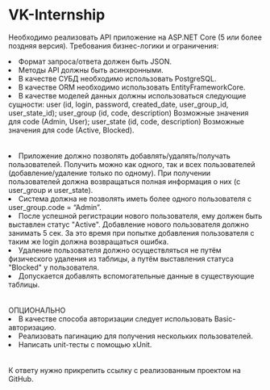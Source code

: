 # VK-Internship

Необходимо реализовать API приложение на ASP.NET Core (5 или более поздняя версия). 
Требования бизнес-логики и ограничения:
<li>Формат запроса/ответа должен быть JSON.</li>
<li>Методы API должны быть асинхронными.</li>
<li>В качестве СУБД необходимо использовать PostgreSQL.</li>
<li>В качестве ORM необходимо использовать EntityFrameworkCore.</li>
<li>В качестве моделей данных должны использоваться следующие сущности: user (id, login, password, created_date, user_group_id, user_state_id); user_group (id, code, description) Возможные значения для code (Admin, User); user_state (id, code, description) Возможные значения для code (Active, Blocked).</li>
<br>
<br>
<li>Приложение должно позволять добавлять/удалять/получать пользователей. Получить можно как одного, так и всех пользователей (добавление/удаление только по одному). При получении пользователей должна возвращаться полная информация о них (с user_group и user_state).</li>
<li>Система должна не позволять иметь более одного пользователя с user_group.code = “Admin”.</li>
<li>После успешной регистрации нового пользователя, ему должен быть выставлен статус "Active". Добавление нового пользователя должно занимать 5 сек. За это время при попытке добавления пользователя с таким же login должна возвращаться ошибка.</li>
<li>Удаление пользователя должно осуществляться не путём физического удаления из таблицы, а путём выставления статуса "Blocked" у пользователя.</li>
<li>Допускается добавлять вспомогательные данные в существующие таблицы.</li>
<br>
<br>
ОПЦИОНАЛЬНО
<li>В качестве способа авторизации следует использовать Basic-авторизацию.</li>
<li>Реализовать пагинацию для получения нескольких пользователей.</li>
<li>Написать unit-тесты с помощью xUnit.</li>
<br>
<br>
К ответу нужно прикрепить ссылку с реализованным проектом на GitHub.
